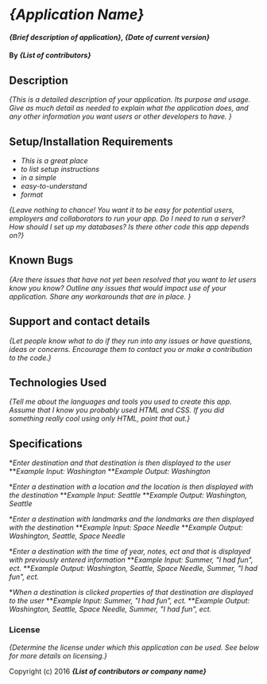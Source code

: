 # _{Application Name}_

#### _{Brief description of application}, {Date of current version}_

#### By _**{List of contributors}**_

## Description

_{This is a detailed description of your application. Its purpose and usage.  Give as much detail as needed to explain what the application does, and any other information you want users or other developers to have. }_

## Setup/Installation Requirements

* _This is a great place_
* _to list setup instructions_
* _in a simple_
* _easy-to-understand_
* _format_

_{Leave nothing to chance! You want it to be easy for potential users, employers and collaborators to run your app. Do I need to run a server? How should I set up my databases? Is there other code this app depends on?}_

## Known Bugs

_{Are there issues that have not yet been resolved that you want to let users know you know?  Outline any issues that would impact use of your application.  Share any workarounds that are in place. }_

## Support and contact details

_{Let people know what to do if they run into any issues or have questions, ideas or concerns.  Encourage them to contact you or make a contribution to the code.}_

## Technologies Used

_{Tell me about the languages and tools you used to create this app. Assume that I know you probably used HTML and CSS. If you did something really cool using only HTML, point that out.}_

## Specifications

*_Enter destination and that destination is then displayed to the user_
**_Example Input: Washington_
**_Example Output: Washington_

*_Enter a destination with a location and the location is then displayed with the destination_
**_Example Input: Seattle_
**_Example Output: Washington, Seattle_

*_Enter a destination with landmarks and the landmarks are then displayed with the destination_
**_Example Input: Space Needle_
**_Example Output: Washington, Seattle, Space Needle_

*_Enter a destination with the time of year, notes, ect and that is displayed with previously entered information_
**_Example Input: Summer, "I had fun", ect._
**_Example Output: Washington, Seattle, Space Needle, Summer, "I had fun", ect._

*_When a destination is clicked properties of that destination are displayed to the user_
**_Example Input: Summer, "I had fun", ect._
**_Example Output: Washington, Seattle, Space Needle, Summer, "I had fun", ect._

### License

*{Determine the license under which this application can be used.  See below for more details on licensing.}*

Copyright (c) 2016 **_{List of contributors or company name}_**
